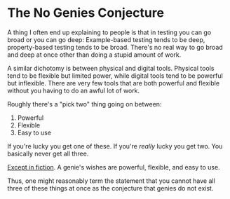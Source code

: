 # The No Genies Conjecture

A thing I often end up explaining to people is that in testing you can go broad or you can go deep: Example-based testing tends to be deep, property-based testing tends to be broad. There's no real way to go broad and deep at once other than doing a stupid amount of work.

A similar dichotomy is between physical and digital tools. Physical tools tend to be flexible but limited power, while digital tools tend to be powerful but inflexible. There are very few tools that are both powerful and flexible without you having to do an awful lot of work.

Roughly there's a "pick two" thing going on between:

1. Powerful
2. Flexible
3. Easy to use

If you're lucky you get one of these. If you're *really* lucky you get two. You basically never get all three.

[Except in fiction](https://archiveofourown.org/works/4637439/chapters/10575111). A genie's wishes are powerful, flexible, and easy to use.

Thus, one might reasonably term the statement that you cannot have all three of these things at once as the conjecture that genies do not exist.
